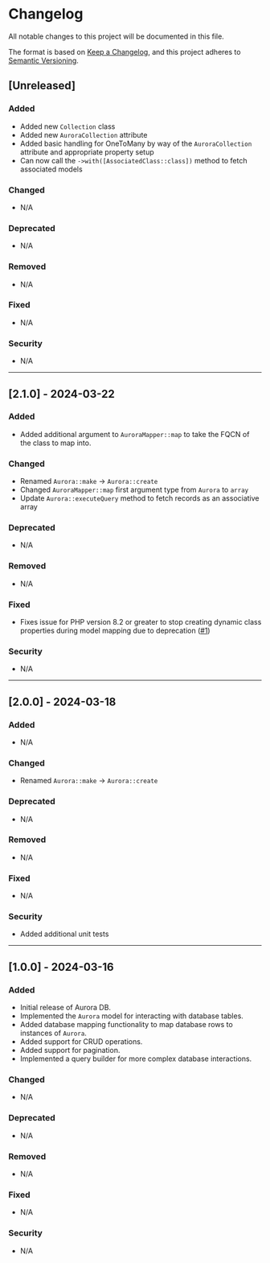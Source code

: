 # Changelog

All notable changes to this project will be documented in this file.

The format is based on [Keep a Changelog](https://keepachangelog.com/en/1.0.0/), and this project adheres 
to [Semantic Versioning](https://semver.org/spec/v2.0.0.html).

## [Unreleased]
### Added
- Added new `Collection` class
- Added new `AuroraCollection` attribute
- Added basic handling for OneToMany by way of the `AuroraCollection` attribute and appropriate property setup
- Can now call the `->with([AssociatedClass::class])` method to fetch associated models

### Changed
- N/A

### Deprecated
- N/A

### Removed
- N/A

### Fixed
- N/A

### Security
- N/A

---

## [2.1.0] - 2024-03-22
### Added
- Added additional argument to `AuroraMapper::map` to take the FQCN of the class to map into.

### Changed
- Renamed `Aurora::make` -> `Aurora::create`
- Changed `AuroraMapper::map` first argument type from `Aurora` to `array`
- Update `Aurora::executeQuery` method to fetch records as an associative array

### Deprecated
- N/A

### Removed
- N/A

### Fixed
- Fixes issue for PHP version 8.2 or greater to stop creating dynamic class properties during model mapping due to 
deprecation ([#1](https://github.com/DanielWinning/aurora-db/issues/1))

### Security
- N/A

---

## [2.0.0] - 2024-03-18
### Added
- N/A

### Changed
- Renamed `Aurora::make` -> `Aurora::create`

### Deprecated
- N/A

### Removed
- N/A

### Fixed
- N/A

### Security
- Added additional unit tests

---

## [1.0.0] - 2024-03-16
### Added
- Initial release of Aurora DB.
- Implemented the `Aurora` model for interacting with database tables.
- Added database mapping functionality to map database rows to instances of `Aurora`.
- Added support for CRUD operations.
- Added support for pagination.
- Implemented a query builder for more complex database interactions.

### Changed
- N/A

### Deprecated
- N/A

### Removed
- N/A

### Fixed
- N/A

### Security
- N/A